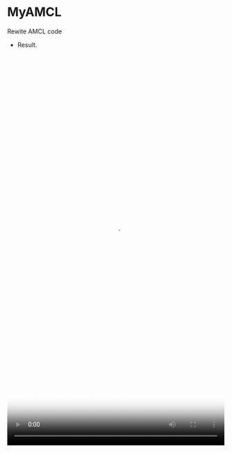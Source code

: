 # MyAMCL
Rewite AMCL code

* Result.
<video id="video" controls="" preload="auto" width="500" height="900" poster="https://raw.githubusercontent.com/ShifanZhu/MyPhotos/master/MyAMCL_pic.jpg">
      <source id="mp4" src="https://raw.githubusercontent.com/ShifanZhu/MyPhotos/master/MyAMCL2.mp4" type="video/mp4">
      <p>Your user agent does not support the HTML5 Video element.</p>
</video>

